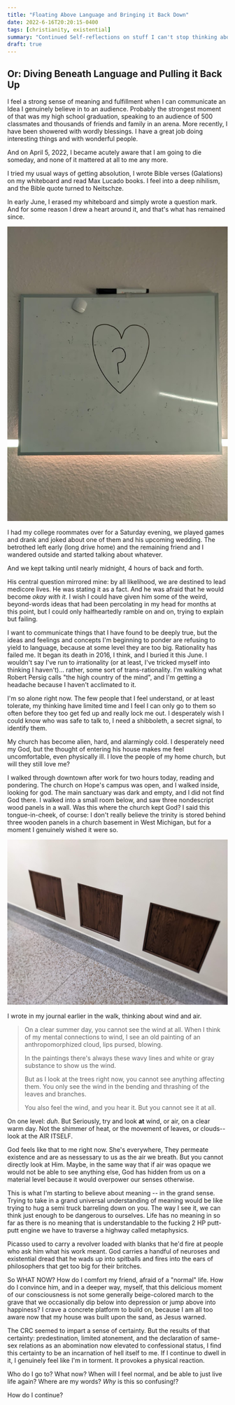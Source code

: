```yaml
---
title: "Floating Above Language and Bringing it Back Down"
date: 2022-6-16T20:20:15-0400
tags: [christianity, existential]
summary: "Continued Self-reflections on stuff I can't stop thinking about"
draft: true
---
```


## Or: Diving Beneath Language and Pulling it Back Up

I feel a strong sense of meaning and fulfillment when I can communicate an Idea I genuinely believe in to an audience. Probably the strongest moment of that was my high school graduation, speaking to an audience of 500 classmates and thousands of friends and family in an arena. More recently, I have been showered with wordly blessings. I have a great job doing interesting things and with wonderful people.

And on April 5, 2022, I became acutely aware that I am going to die someday, and none of it mattered at all to me any more.

I tried my usual ways of getting absolution, I wrote Bible verses (Galations) on my whiteboard and read Max Lucado books. I feel into a deep nihilism, and the Bible quote turned to Neitschze.

In early June, I erased my whiteboard and simply wrote a question mark. And for some reason I drew a heart around it, and that's what has remained since.

![A question mark encircled by a heart](HeartQuestion.png)

I had my college roommates over for a Saturday evening, we played games and drank and joked about one of them and his upcoming wedding. The betrothed left early (long drive home) and the remaining friend and I wandered outside and started talking about whatever.

And we kept talking until nearly midnight, 4 hours of back and forth.

His central question mirrored mine: by all likelihood, we are destined to lead medicore lives. He was stating it as a fact. And he was afraid that he would become *okay with it.* I wish I could have given him some of the weird, beyond-words ideas that had been percolating in my head for months at this point, but I could only halfheartedly ramble on and on, trying to explain but failing.

I want to communicate things that I have found to be deeply true, but the ideas and feelings and concepts I'm beginning to ponder are refusing to yield to language, because at some level they are too big. Rationality has failed me. It began its death in 2016, I think, and I buried it this June. I wouldn't say I've run to *ir*rationality (or at least, I've tricked myself into thinking I haven't)... rather, some sort of trans-rationality. I'm walking what Robert Persig calls "the high country of the mind", and I'm getting a headache because I haven't acclimated to it.

I'm so alone right now. The few people that I feel understand, or at least tolerate, my thinking have limited time and I feel I can only go to them so often before they too get fed up and really lock me out. I desperately wish I could know who was safe to talk to, I need a shibboleth, a secret signal, to identify them.

My church has become alien, hard, and alarmingly cold. I desperately need my God, but the thought of entering his house makes me feel uncomfortable, even physically ill. I love the people of my home church, but will they still love me?

I walked through downtown after work for two hours today, reading and pondering. The church on Hope's campus was open, and I walked inside, looking for god. The main sanctuary was dark and empty, and I did not find God there. I walked into a small room below, and saw three nondescript wood panels in a wall. Was this where the church kept God? I said this tongue-in-cheek, of course: I don't really believe the trinity is stored behind three wooden panels in a church basement in West Michigan, but for a moment I genuinely wished it were so.

![Three wooden panels](TheTrinity.png)

I wrote in my journal earlier in the walk, thinking about wind and air.

> On a clear summer day, you cannot see the wind at all. When I think of my mental connections to wind, I see an old painting of an anthropomorphized cloud, lips pursed, blowing.
>
> In the paintings there's always these wavy lines and white or gray substance to show us the wind.
>
> But as I look at the trees right now, you cannot see anything affecting them. You only see the wind in the bending and thrashing of the leaves and branches.
>
> You also feel the wind, and you hear it. But you cannot see it at all.

On one level: *duh*. But Seriously, try and look **at** wind, or air, on a clear warm day. Not the shimmer of heat, or the movement of leaves, or clouds--look at the AIR ITSELF.

God feels like that to me right now. She's everywhere, They permeate existence and are as nessessary to us as the air we breath. But you cannot directly look at Him. Maybe, in the same way that if air was opaque we would not be able to see anything else, God has hidden from us on a material level because it would overpower our senses otherwise.

This is what I'm starting to believe about meaning -- in the grand sense. Trying to take in a grand universal understanding of meaning would be like trying to hug a semi truck barreling down on you. The way I see it, we can think just enough to be dangerous to ourselves. Life has no meaning in so far as there is no meaning that is understandable to the fucking 2 HP putt-putt engine we have to traverse a highway called metaphysics.

Picasso used to carry a revolver loaded with blanks that he'd fire at people who ask him what his work meant. God carries a handful of neuroses and existential dread that he wads up into spitballs and fires into the ears of philosophers that get too big for their britches.

So WHAT NOW? How do I comfort my friend, afraid of a "normal" life. How do I convince him, and in a deeper way, myself, that this delicious moment of our consciousness is not some generally beige-colored march to the grave that we occasionally dip below into depression or jump above into happiness? I crave a concrete platform to build on, because I am all too aware now that my house was built upon the sand, as Jesus warned.

The CRC seemed to impart a sense of certainty. But the results of that certainty: predestination, limited atonement, and the declaration of same-sex relations as an abomination now elevated to confessional status, I find this certainty to be an incarnation of hell itself to me. If I continue to dwell in it, I genuinely feel like I'm in torment. It provokes a physical reaction.

Who do I go to?
What now?
When will I feel normal, and be able to just live life again?
Where are my words?
*Why* is this so confusing!?

How do I continue?
